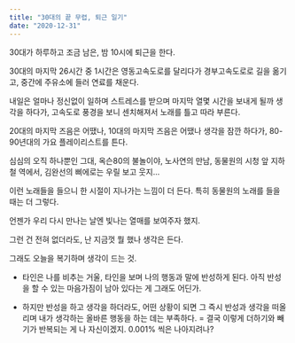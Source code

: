 ```yaml
---
title: "30대의 끝 무렵, 퇴근 일기"
date: "2020-12-31"
---
```


30대가 하루하고 조금 남은, 밤 10시에 퇴근을 한다.

30대의 마지막 26시간 중 1시간은 영동고속도로를 달리다가 경부고속도로로 길을 옮기고, 중간에 주유소에 들러 연료를 채운다.

내일은 얼마나 정신없이 일하며 스트레스를 받으며 마지막 열몇 시간을 보내게 될까 생각을 하다가, 고속도로 풍경을 보니 센치해져서 노래를 틀고 따라 부른다.

20대의 마지막 즈음은 어땠나, 10대의 마지막 즈음은 어땠나 생각을 잠깐 하다가, 80-90년대의 가요 플레이리스트를 튼다.

심심의 오직 하나뿐인 그대, 옥슨80의 불놀이야, 노사연의 만남, 동물원의 시청 앞 지하철 역에서, 김완선의 삐에로는 우릴 보고 웃지...

이런 노래들을 들으니 한 시절이 지나가는 느낌이 더 든다. 특히 동물원의 노래를 들을 때는 더 그렇다.

언젠가 우리 다시 만나는 날엔 빛나는 열매를 보여주자 했지.

그런 건 전혀 없더라도, 난 지금껏 뭘 했나 생각은 든다.

그래도 오늘을 복기하며 생각이 드는 것.
+ 타인은 나를 비추는 거울, 타인을 보며 나의 행동과 말에 반성하게 된다. 아직 반성을 할 수 있는 마음가짐이 남아 있다는 게 그래도 어딘가.
- 하지만 반성을 하고 생각을 하더라도, 어떤 상황이 되면 그 즉시 반성과 생각을 떠올리며 내가 생각하는 올바른 행동을 하는 데는 부족하다.
= 결국 이렇게 더하기와 빼기가 반복되는 게 나 자신이겠지. 0.001% 씩은 나아지려나?